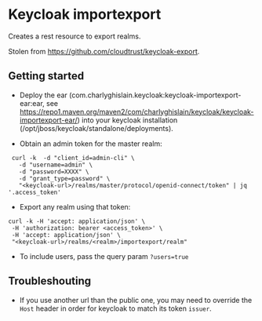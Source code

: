 # Keycloak importexport

Creates a rest resource to export realms.

Stolen from https://github.com/cloudtrust/keycloak-export.


## Getting started

- Deploy the ear (com.charlyghislain.keycloak:keycloak-importexport-ear:ear, see https://repo1.maven.org/maven2/com/charlyghislain/keycloak/keycloak-importexport-ear/)
  into your keycloak installation (/opt/jboss/keycloak/standalone/deployments).

- Obtain an admin token for the master realm:
```
 curl -k  -d "client_id=admin-cli" \
   -d "username=admin" \
   -d "password=XXXX" \
   -d "grant_type=password" \
   "<keycloak-url>/realms/master/protocol/openid-connect/token" | jq '.access_token'
```


- Export any realm using that token:
```
curl -k -H 'accept: application/json' \
 -H 'authorization: bearer <access_token>' \
 -H 'accept: application/json' \
 "<keycloak-url>/realms/<realm>/importexport/realm" 
```

- To include users, pass the query param `?users=true`

## Troubleshouting

- If you use another url than the public one, you may need to override the
  `Host` header in order for keycloak to match its token `issuer`.